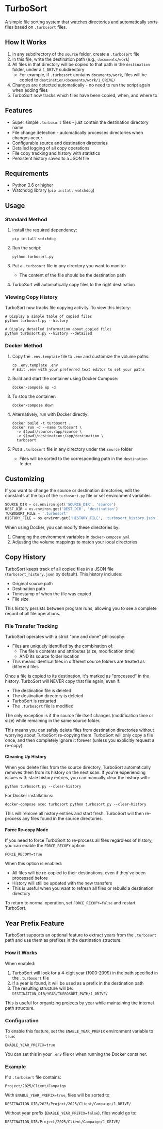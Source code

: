 # TurboSort

A simple file sorting system that watches directories and automatically sorts files based on `.turbosort` files.

## How It Works

1. In any subdirectory of the `source` folder, create a `.turbosort` file
2. In this file, write the destination path (e.g., `documents/work`)
3. All files in that directory will be copied to that path in the `destination` folder, under a `1_DRIVE` subdirectory
   - For example, if `.turbosort` contains `documents/work`, files will be copied to `destination/documents/work/1_DRIVE/`
4. Changes are detected automatically - no need to run the script again when adding files
5. TurboSort now tracks which files have been copied, when, and where to

## Features

- Super simple `.turbosort` files - just contain the destination directory name
- File change detection - automatically processes directories when changes occur
- Configurable source and destination directories
- Detailed logging of all copy operations
- File copy tracking and history with statistics
- Persistent history saved to a JSON file

## Requirements

- Python 3.6 or higher
- Watchdog library (`pip install watchdog`)

## Usage

### Standard Method

1. Install the required dependency:
   ```
   pip install watchdog
   ```

2. Run the script:
   ```
   python turbosort.py
   ```

3. Put a `.turbosort` file in any directory you want to monitor
   - The content of the file should be the destination path

4. TurboSort will automatically copy files to the right destination

### Viewing Copy History

TurboSort now tracks file copying activity. To view this history:

```
# Display a simple table of copied files
python turbosort.py --history

# Display detailed information about copied files
python turbosort.py --history --detailed
```

### Docker Method

1. Copy the `.env.template` file to `.env` and customize the volume paths:
   ```
   cp .env.template .env
   # Edit .env with your preferred text editor to set your paths
   ```

2. Build and start the container using Docker Compose:
   ```
   docker-compose up -d
   ```

3. To stop the container:
   ```
   docker-compose down
   ```

4. Alternatively, run with Docker directly:
   ```
   docker build -t turbosort .
   docker run -d --name turbosort \
     -v $(pwd)/source:/app/source \
     -v $(pwd)/destination:/app/destination \
     turbosort
   ```

5. Put a `.turbosort` file in any directory under the `source` folder
   - Files will be sorted to the corresponding path in the `destination` folder

## Customizing

If you want to change the source or destination directories, edit the constants at the top of the `turbosort.py` file or set environment variables:

```python
SOURCE_DIR = os.environ.get('SOURCE_DIR', 'source')
DEST_DIR = os.environ.get('DEST_DIR', 'destination')
TURBOSORT_FILE = '.turbosort'
HISTORY_FILE = os.environ.get('HISTORY_FILE', 'turbosort_history.json')
```

When using Docker, you can modify these directories by:
1. Changing the environment variables in `docker-compose.yml`
2. Adjusting the volume mappings to match your local directories 

## Copy History

TurboSort keeps track of all copied files in a JSON file (`turbosort_history.json` by default). This history includes:

- Original source path
- Destination path
- Timestamp of when the file was copied
- File size

This history persists between program runs, allowing you to see a complete record of all file operations.

### File Transfer Tracking

TurboSort operates with a strict "one and done" philosophy:

- Files are uniquely identified by the combination of:
  - The file's contents and attributes (size, modification time)
  - AND its source folder location
- This means identical files in different source folders are treated as different files

Once a file is copied to its destination, it's marked as "processed" in the history. TurboSort will NEVER copy that file again, even if:
- The destination file is deleted
- The destination directory is deleted
- TurboSort is restarted
- The `.turbosort` file is modified

The only exception is if the source file itself changes (modification time or size) while remaining in the same source folder.

This means you can safely delete files from destination directories without worrying about TurboSort re-copying them. TurboSort will only copy a file once, and then completely ignore it forever (unless you explicitly request a re-copy).

#### Cleaning Up History

When you delete files from the source directory, TurboSort automatically removes them from its history on the next scan. If you're experiencing issues with stale history entries, you can manually clear the history with:

```
python turbosort.py --clear-history
```

For Docker installations:
```
docker-compose exec turbosort python turbosort.py --clear-history
```

This will remove all history entries and start fresh. TurboSort will then re-process any files found in the source directories.

#### Force Re-copy Mode

If you need to force TurboSort to re-process all files regardless of history, you can enable the `FORCE_RECOPY` option:

```
FORCE_RECOPY=true
```

When this option is enabled:
- All files will be re-copied to their destinations, even if they've been processed before
- History will still be updated with the new transfers
- This is useful when you want to refresh all files or rebuild a destination directory

To return to normal operation, set `FORCE_RECOPY=false` and restart TurboSort.

## Year Prefix Feature

TurboSort supports an optional feature to extract years from the `.turbosort` path and use them as prefixes in the destination structure.

### How it Works

When enabled:
1. TurboSort will look for a 4-digit year (1900-2099) in the path specified in the `.turbosort` file
2. If a year is found, it will be used as a prefix in the destination path
3. The resulting structure will be: `DESTINATION_DIR/YEAR/TURBOSORT_PATH/1_DRIVE/`

This is useful for organizing projects by year while maintaining the internal path structure.

### Configuration

To enable this feature, set the `ENABLE_YEAR_PREFIX` environment variable to `true`:

```
ENABLE_YEAR_PREFIX=true
```

You can set this in your `.env` file or when running the Docker container.

### Example

If a `.turbosort` file contains:
```
Project/2025/Client/Campaign
```

With `ENABLE_YEAR_PREFIX=true`, files will be sorted to:
```
DESTINATION_DIR/2025/Project/2025/Client/Campaign/1_DRIVE/
```

Without year prefix (`ENABLE_YEAR_PREFIX=false`), files would go to:
```
DESTINATION_DIR/Project/2025/Client/Campaign/1_DRIVE/
```